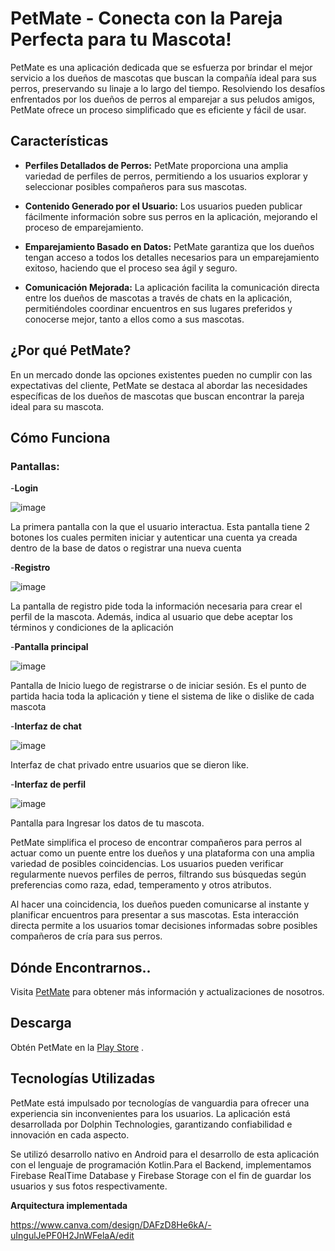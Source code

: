 # PetMate - Conecta con la Pareja Perfecta para tu Mascota!

PetMate es una aplicación dedicada que se esfuerza por brindar el mejor servicio a los dueños de mascotas que buscan la compañía ideal para sus perros, preservando su linaje a lo largo del tiempo. Resolviendo los desafíos enfrentados por los dueños de perros al emparejar a sus peludos amigos, PetMate ofrece un proceso simplificado que es eficiente y fácil de usar.

## Características

- **Perfiles Detallados de Perros:** PetMate proporciona una amplia variedad de perfiles de perros, permitiendo a los usuarios explorar y seleccionar posibles compañeros para sus mascotas.
  
- **Contenido Generado por el Usuario:** Los usuarios pueden publicar fácilmente información sobre sus perros en la aplicación, mejorando el proceso de emparejamiento.

- **Emparejamiento Basado en Datos:** PetMate garantiza que los dueños tengan acceso a todos los detalles necesarios para un emparejamiento exitoso, haciendo que el proceso sea ágil y seguro.

- **Comunicación Mejorada:** La aplicación facilita la comunicación directa entre los dueños de mascotas a través de chats en la aplicación, permitiéndoles coordinar encuentros en sus lugares preferidos y conocerse mejor, tanto a ellos como a sus mascotas.

## ¿Por qué PetMate?

En un mercado donde las opciones existentes pueden no cumplir con las expectativas del cliente, PetMate se destaca al abordar las necesidades específicas de los dueños de mascotas que buscan encontrar la pareja ideal para su mascota.

## Cómo Funciona
### Pantallas:
-**Login**

![image](https://github.com/KironStylo/AppPetmate/assets/87038591/1bc13b08-dffa-4894-8c7d-98f031280cd5)

La primera pantalla con la que el usuario interactua. Esta pantalla tiene 2 botones los cuales permiten iniciar y autenticar una cuenta ya creada dentro de la base de datos o registrar una nueva cuenta

-**Registro**

![image](https://github.com/KironStylo/AppPetmate/assets/87038591/f9c09c7b-0415-400d-baf5-a1b6c5a906dc)

La pantalla de registro pide toda la información necesaria para crear el perfil de la mascota. Además, indica al usuario que debe aceptar los términos y condiciones de la aplicación

-**Pantalla principal**

![image](https://github.com/KironStylo/AppPetmate/assets/87038591/a7069c54-5b87-44a7-b3cb-adf1d4546a4e)

Pantalla de Inicio luego de registrarse o de iniciar sesión. Es el punto de partida hacia toda la aplicación y tiene el sistema de like o dislike de cada mascota

-**Interfaz de chat**

![image](https://github.com/KironStylo/AppPetmate/assets/87038591/07ec016d-153b-4d85-82b1-124f5e26c406)

Interfaz de chat privado entre usuarios que se dieron like.

-**Interfaz de perfil**

![image](https://github.com/KironStylo/AppPetmate/assets/87038591/375ea190-7d7f-4187-b91c-5f04d12ebc34)

Pantalla para Ingresar los datos de tu mascota.

PetMate simplifica el proceso de encontrar compañeros para perros al actuar como un puente entre los dueños y una plataforma con una amplia variedad de posibles coincidencias. Los usuarios pueden verificar regularmente nuevos perfiles de perros, filtrando sus búsquedas según preferencias como raza, edad, temperamento y otros atributos.

Al hacer una coincidencia, los dueños pueden comunicarse al instante y planificar encuentros para presentar a sus mascotas. Esta interacción directa permite a los usuarios tomar decisiones informadas sobre posibles compañeros de cría para sus perros.

## Dónde Encontrarnos..

Visita [PetMate](https://www.petmate.com) para obtener más información y actualizaciones de nosotros.

## Descarga

Obtén PetMate en la [Play Store](https://play.google.com/petmate) .

## Tecnologías Utilizadas

PetMate está impulsado por tecnologías de vanguardia para ofrecer una experiencia sin inconvenientes para los usuarios. La aplicación está desarrollada por Dolphin Technologies, garantizando confiabilidad e innovación en cada aspecto.

Se utilizó desarrollo nativo en Android para el desarrollo de esta aplicación con el lenguaje de programación Kotlin.Para el Backend, implementamos Firebase RealTime Database y Firebase Storage con el fin de guardar los usuarios y sus fotos respectivamente.

**Arquitectura implementada**

https://www.canva.com/design/DAFzD8He6kA/-uIngulJePF0H2JnWFelaA/edit
